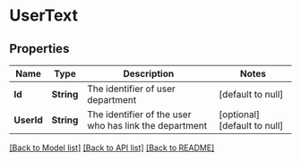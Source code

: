 # UserText
## Properties

| Name | Type | Description | Notes |
|------------ | ------------- | ------------- | -------------|
| **Id** | **String** | The identifier of user department | [default to null] |
| **UserId** | **String** | The identifier of the user who has link the department | [optional] [default to null] |

[[Back to Model list]](../README.md#documentation-for-models) [[Back to API list]](../README.md#documentation-for-api-endpoints) [[Back to README]](../README.md)

